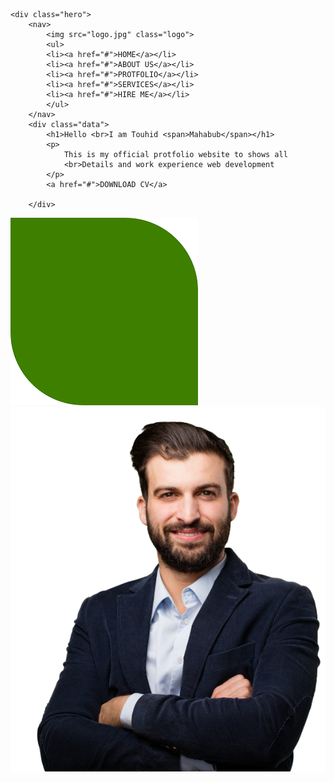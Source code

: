 
<!DOCTYPE html>
<html lang="en">
<head>
    <meta charset="UTF-8">
    <meta name="viewport" content="width=device-width, initial-scale=1.0">
    <title>Touhid Protfolio/HOME</title>
<link rel="stylesheet" href="style1.css">
</head>
<body>
    
    <div class="hero">
        <nav>
            <img src="logo.jpg" class="logo">
            <ul>
            <li><a href="#">HOME</a></li>
            <li><a href="#">ABOUT US</a></li>
            <li><a href="#">PROTFOLIO</a></li>
            <li><a href="#">SERVICES</a></li>
            <li><a href="#">HIRE ME</a></li>
            </ul>
        </nav>
        <div class="data">
            <h1>Hello <br>I am Touhid <span>Mahabub</span></h1>
            <p>
                This is my official protfolio website to shows all
                <br>Details and work experience web development
            </p>
            <a href="#">DOWNLOAD CV</a>

        </div>
<div class="images">
    <img src="shape.png" class="shape">
    <img src="hardy.png" class="person">

</div>
    </div>
</body>
</html>
